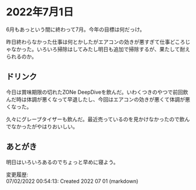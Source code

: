 # 2022年7月1日

6月もあっという間に終わって7月。今年の目標は何だっけ。

昨日終わらなかった仕事は何とかしたがエアコンの効きが悪すぎて仕事どころじゃなかった。いろいろ掃除はしてみたし明日も追加で掃除するが、果たして耐えられるのか。

## ドリンク

今日は賞味期限の切れたZONe DeepDiveを飲んだ。いわくつきのやつで前回飲んだ時は体調が悪くなって早退したし、今回はエアコンの効きが悪くて体調が悪くなった。

久々にグレープタイザーも飲んだ。最近売っているのを見かけなかったので飲んでなかったがやはりおいしい。

## あとがき

明日はいろいろあるのでちょっと早めに寝よう。

変更履歴:  
07/02/2022 00:54:13: Created 2022 07 01 (markdown)  
